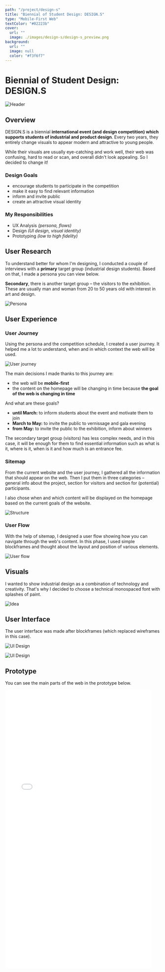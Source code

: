 ```yaml
---
path: "/project/design-s"
title: "Biennial of Student Design: DESIGN.S"
type: "Mobile-First Web"
textColor: "#02223b"
cover:
  url: ""
  image: ./images/design-s/design-s_preview.png
background:
  url: ""
  image: null
  color: "#f3f6f7"
---
```


# Biennial of Student Design: DESIGN.S

<full-width color="#dddddd">

  ![Header](./images/design-s/design-s_header.jpg)

</full-width>

## Overview

DESIGN.S is a biennial <b>international event (and design competition) which supports students of industrial and product design</b>. Every two years, they entirely change visuals to appear modern and attractive to young people.

While their visuals are usually eye-catching and work well, their web was confusing, hard to read or scan, and overall didn't look appealing. So I decided to change it!

### Design Goals
* encourage students to participate in the competition
* make it easy to find relevant information
* inform and invite public
* create an attractive visual identity

### My Responsibilities
* UX Analysis _(persona, flows)_
* Design _(UI design, visual identity)_
* Prototyping _(low to high fidelity)_

## User Research
To understand better for whom I'm designing, I conducted a couple of interviews with a <b>primary</b> target group (industrial design students). Based on that, I made a persona you can view below.

<b>Secondary</b>, there is another target group – the visitors to the exhibition. These are usually man and woman from 20 to 50 years old with interest in art and design.

![Persona](./images/design-s/persona.png)

## User Experience

### User Journey
Using the persona and the competition schedule, I created a user journey. It helped me a lot to understand, when and in which context the web will be used.

![User journey](./images/design-s/userjourney.png)

The main decisions I made thanks to this journey are:

* the web will be <b>mobile-first</b>
* the content on the homepage will be changing in time because <b>the goal of the web is changing in time</b>

And what are these goals?

* <b>until March:</b> to inform students about the event and motivate them to join
* <b>March to May:</b> to invite the public to vernissage and gala evening
* <b>from May:</b> to invite the public to the exhibition, inform about winners

The secondary target group (visitors) has less complex needs, and in this case, it will be enough for them to find essential information such as what is it, where is it, when is it and how much is an entrance fee.

### Sitemap

From the current website and the user journey, I gathered all the information that should appear on the web. Then I put them in three categories – general info about the project, section for visitors and section for (potential) participants.

I also chose when and which content will be displayed on the homepage based on the current goals of the website.

![Structure](./images/design-s/structure.jpg)

### User Flow

With the help of sitemap, I designed a user flow showing how you can navigate through the web's content. In this phase, I used simple blockframes and thought about the layout and position of various elements.

<full-width color="#212224">

![User flow](./images/design-s/userflow.jpg)

</full-width>

## Visuals

I wanted to show industrial design as a combination of technology and creativity. That's why I decided to choose a technical monospaced font with splashes of paint.

![Idea](./images/design-s/idea.png)

## User Interface

The user interface was made after blockframes (which replaced wireframes in this case).

![UI Design](./images/design-s/design-s_main2.jpg)

![UI Design](./images/design-s/design-s_hf_3.jpg)

## Prototype

You can see the main parts of the web in the prototype below.

<iframe class="iframe_mobile" width="476" height="900" src="//invis.io/BVQOF9V4FM9" frameborder="0"></iframe>
